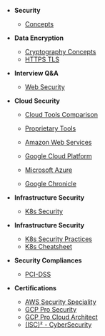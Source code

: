 - **Security**

  - [Concepts](Security/Concepts/basics.md)

- **Data Encryption**

  - [Cryptography Concepts](Security/Concepts/cryptography.md)
  - [HTTPS TLS](Security/Concepts/tls.md)

- **Interview Q&A**

  - [Web Security](Security/interview-questions/web-application-security.md)

- **Cloud Security**

  - [Cloud Tools Comparison](Security/Cloud/cloudcompare.md)
  - [Proprietary Tools](Security/Infrastructure/Tools/security-tools.md)
  - [Amazon Web Services](Security/Cloud/aws.md)
  - [Google Cloud Platform](Security/Cloud/gcp.md)
  - [Microsoft Azure](Security/Cloud/azure.md)

  - [Google Chronicle](Security/Cloud/google-chronicle.md)

- **Infrastructure Security**

  - [K8s Security](Security/Books/k8s-Security.md)

- **Infrastructure Security**

  - [K8s Security Practices](Security/Infrastructure/Tools/k8s-best-practices.md)
  - [K8s Cheatsheet](Security/Infrastructure/Tools/k8s-checklist.md)

- **Security Compliances**

  - [PCI-DSS](Security/Compliances/pci-dss.md)

- **Certifications**

  - [AWS Security Speciality](Security/Certifications/aws-security-speciality.md)
  - [GCP Pro Security](Security/Certifications/gcp-professional-security-engineer.md)
  - [GCP Pro Cloud Architect](Security/Certifications/gcp-professional-cloud-architect.md)
  - [(ISC)² - CyberSecurity](Security/Certifications/isc2-CC.md)

